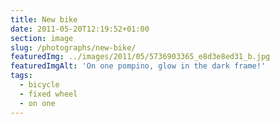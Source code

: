 ```yaml
---
title: New bike
date: 2011-05-20T12:19:52+01:00
section: image
slug: /photographs/new-bike/
featuredImg: ../images/2011/05/5736903365_e8d3e8ed31_b.jpg
featuredImgAlt: 'On one pompino, glow in the dark frame!'
tags:
  - bicycle
  - fixed wheel
  - on one
---
```



